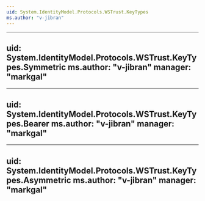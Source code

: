 ```yaml
---
uid: System.IdentityModel.Protocols.WSTrust.KeyTypes
ms.author: "v-jibran"
---
```


---
uid: System.IdentityModel.Protocols.WSTrust.KeyTypes.Symmetric
ms.author: "v-jibran"
manager: "markgal"
---

---
uid: System.IdentityModel.Protocols.WSTrust.KeyTypes.Bearer
ms.author: "v-jibran"
manager: "markgal"
---

---
uid: System.IdentityModel.Protocols.WSTrust.KeyTypes.Asymmetric
ms.author: "v-jibran"
manager: "markgal"
---
